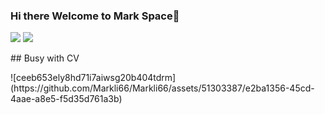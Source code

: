 ### Hi there Welcome to Mark Space👋
<p>
<img src="https://img.shields.io/static/v1?label=Program&message=Java&color=blue"/>
<a href="https://brolab.top"><img src="https://img.shields.io/static/v1?label=Blog&message=Blog&color=red"/></a>
</p>
## Busy with CV
</p>
![ceeb653ely8hd71i7aiwsg20b404tdrm](https://github.com/Markli66/Markli66/assets/51303387/e2ba1356-45cd-4aae-a8e5-f5d35d761a3b)

